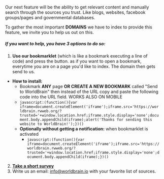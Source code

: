 Our next feature will be the ability to get relevant content and manually search through the sources you trust. Like blogs, websites, facebook groups/pages and governmental databases. 

To gather the most important **DOMAINS** we have to index to provide this feature, we invite you to help us out on this. 

##### If you want to help, you have 3 options to do so:

 1. **Use our bookmarklet** (which is like a bookmark executing a line of code) and press the button. as if you want to open a bookmark, everytime you are on a page you'd like to index. The domain then gets send to us. 
  - **How to install:**
    -  Bookmark **ANY** page **OR CREATE A NEW BOOKMARK** called "Send to WorldBrain" then instead of the URL copy and paste the following code into the URL field. WORKS ALSO ON MOBILE
      - `javascript:(function(){var iframe=document.createElement('iframe');iframe.src='https://worldbrain.rwweb.org/?trusted='+window.location.href;iframe.style.display='none';document.body.appendChild(iframe);alert('Thanks for sending this website to WorldBrain!');})()`
      - **Optionally without getting a notification:** when bookmarklet is activated
         - `javascript:(function(){var iframe=document.createElement('iframe');iframe.src='https://worldbrain.rwweb.org/?trusted='+window.location.href;iframe.style.display='none';document.body.appendChild(iframe);})()`
 2. **[Take a short survey](https://docs.google.com/forms/u/0/d/1wHVCylCZ2rQjP4GPE0hxZEklNh23X78XimERX_-NyvI/edit)**
 3. Write us an email: [info@worldbrain.io](mailto:info@worldbrain.io) with your favorite list of sources.
  
